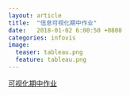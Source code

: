 ```yaml
---
layout: article
title:  "信息可视化期中作业"
date:   2018-01-02 6:00:50 +0800
categories: infovis 
image:
  teaser: tableau.png
  feature: tableau.png
---
```

[可视化期中作业](https://public.tableau.com/views/2_2009/1_1?:embed=y&:display_count=yes) 